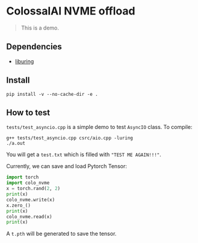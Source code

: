 # ColossalAI NVME offload

> This is a demo.

## Dependencies
- [liburing](https://github.com/axboe/liburing)

## Install
```shell
pip install -v --no-cache-dir -e .
```

## How to test
`tests/test_asyncio.cpp` is a simple demo to test `AsyncIO` class. To compile:

```shell
g++ tests/test_asyncio.cpp csrc/aio.cpp -luring
./a.out
```

You will get a `test.txt` which is filled with `"TEST ME AGAIN!!!"`.

Currently, we can save and load Pytorch Tensor:

```python
import torch
import colo_nvme
x = torch.rand(2, 2)
print(x)
colo_nvme.write(x)
x.zero_()
print(x)
colo_nvme.read(x)
print(x)
```

A `t.pth` will be generated to save the tensor.
